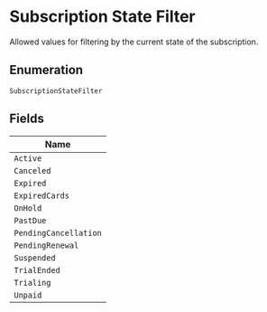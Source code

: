 
# Subscription State Filter

Allowed values for filtering by the current state of the subscription.

## Enumeration

`SubscriptionStateFilter`

## Fields

| Name |
|  --- |
| `Active` |
| `Canceled` |
| `Expired` |
| `ExpiredCards` |
| `OnHold` |
| `PastDue` |
| `PendingCancellation` |
| `PendingRenewal` |
| `Suspended` |
| `TrialEnded` |
| `Trialing` |
| `Unpaid` |

